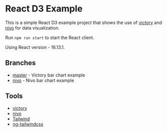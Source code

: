 # React D3 Example

This is a simple React D3 example project that shows the use of [victory](https://github.com/FormidableLabs/victory) and [nivo](https://github.com/plouc/nivo) for data visualization.

Run `npm run start` to start the React client.

Using React version - 16.13.1.

## Branches

- [master](https://github.com/DavidBuck/react-d3-example/tree/master) - Victory bar chart example
- [nivo](https://github.com/DavidBuck/react-d3-example/tree/nivo) - Nivo bar chart example

## Tools

- [victory](https://github.com/FormidableLabs/victory)
- [nivo](https://github.com/plouc/nivo)
- [Tailwind](https://tailwindcss.com)
- [ng-tailwindcss](https://github.com/tehpsalmist/ng-tailwindcss)
